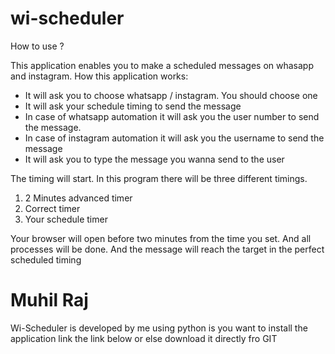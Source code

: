 # wi-scheduler 
How to use ? 

This application enables you to make a scheduled messages on whasapp and instagram.
How this application works:
* It will ask you to choose whatsapp / instagram. You should choose one
* It will ask your schedule timing to send the message
* In case of whatsapp automation it will ask you the user number to send the message.
* In case of instagram automation it will ask you the username to send the message
* It will ask you to type the message you wanna send to the user

The timing will start. In this program there will be three different timings.

1. 2 Minutes advanced timer 
2. Correct timer
3. Your schedule timer

Your browser will open before two minutes from the time you set. And all processes will be
done. And the message will reach the target in the perfect scheduled timing

# Muhil Raj

Wi-Scheduler is developed by me using python is you want to install the application link the link below or else download it directly fro GIT

